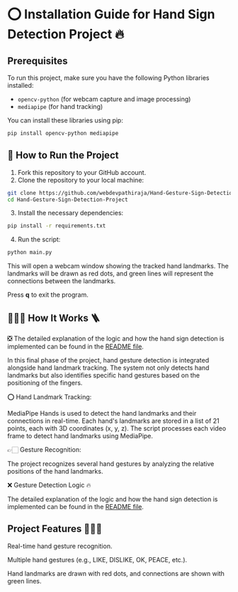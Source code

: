 # ⭕ Installation Guide for Hand Sign Detection Project 🔥

## Prerequisites
To run this project, make sure you have the following Python libraries installed:

- `opencv-python` (for webcam capture and image processing)
- `mediapipe` (for hand tracking)

You can install these libraries using pip:

```bash
pip install opencv-python mediapipe
```

## 🚀 How to Run the Project 
1. Fork this repository to your GitHub account.
2. Clone the repository to your local machine:

```bash
git clone https://github.com/webdevpathiraja/Hand-Gesture-Sign-Detection-Project
cd Hand-Gesture-Sign-Detection-Project
```

3. Install the necessary dependencies:

```bash
pip install -r requirements.txt
```

4. Run the script:

```bash
python main.py
```

This will open a webcam window showing the tracked hand landmarks. The landmarks will be drawn as red dots, and green lines will represent the connections between the landmarks.

Press **q** to exit the program.

## 👷🏻‍♀️ How It Works 🪜
❎ The detailed explanation of the logic and how the hand sign detection is implemented can be found in the [README file](README.md).

In this final phase of the project, hand gesture detection is integrated alongside hand landmark tracking. The system not only detects hand landmarks but also identifies specific hand gestures based on the positioning of the fingers.

⭕ Hand Landmark Tracking:

MediaPipe Hands is used to detect the hand landmarks and their connections in real-time. Each hand's landmarks are stored in a list of 21 points, each with 3D coordinates (x, y, z).
The script processes each video frame to detect hand landmarks using MediaPipe.

👉🏻 Gesture Recognition:

The project recognizes several hand gestures by analyzing the relative positions of the hand landmarks.

❌ Gesture Detection Logic 🔥

The detailed explanation of the logic and how the hand sign detection is implemented can be found in the [README file](README.md).

## Project Features 👩🏽‍🍳
Real-time hand gesture recognition.

Multiple hand gestures (e.g., LIKE, DISLIKE, OK, PEACE, etc.).

Hand landmarks are drawn with red dots, and connections are shown with green lines.

